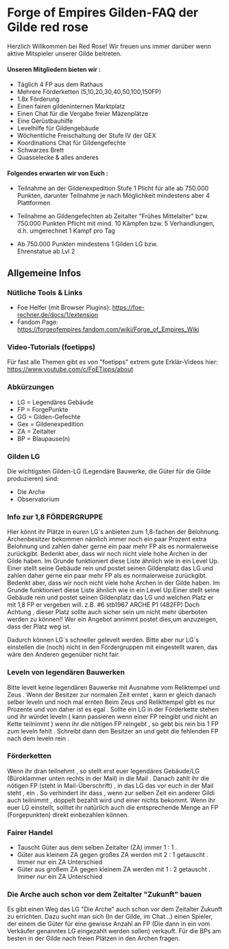# Forge of Empires Gilden-FAQ der Gilde red rose

Herzlich Willkommen bei Red Rose!
Wir freuen uns immer darüber wenn aktive Mitspieler unserer Gilde beitreten.


#### Unseren Mitgliedern bieten wir :

- Täglich 4 FP aus dem Rathaus
- Mehrere Förderketten (5,10,20,30,40,50,100,150FP)
- 1.8x Förderung
- Einen fairen gildeninternen Marktplatz
- Einen Chat für die Vergabe freier Mäzenplätze
- Eine Gerüstbauhilfe
- Levelhilfe für Gildengebäude
- Wöchentliche Freischaltung der Stufe IV der GEX
- Koordinations Chat für Gildengefechte
- Schwarzes Brett
- Quasselecke & alles anderes


#### Folgendes erwarten wir von Euch :

- Teilnahme an der Gildenexpedition Stufe 1 Plicht für alle ab 750.000 
  Punkten, darunter Teilnahme je nach Möglichkeit 
  mindestens aber 4 Plattformen 

- Teilnahme an Gildengefechten ab Zeitalter "Frühes 
  Mittelalter" bzw. 750.000 Punkten Pflicht mit mind. 10 
  Kämpfen bzw. 5 Verhandlungen, d.h. umgerechnet 
  1 Kampf pro Tag

- Ab 750.000 Punkten mindestens 1 Gilden LG bzw.   
  Ehrenstatue ab Lvl 2   


## Allgemeine Infos

### Nütliche Tools & Links
- Foe Helfer (mit Browser Plugins): https://foe-rechner.de/docs/1/extension
- Fandom Page: https://forgeofempires.fandom.com/wiki/Forge_of_Empires_Wiki

### Video-Tutorials (foetipps)
Für fast alle Themen gibt es von "foetipps" extrem gute Erklär-Videos hier:
<https://www.youtube.com/c/FoETipps/about>

### Abkürzungen
- LG = Legendäres Gebäude
- FP = ForgePunkte
- GG = Gilden-Gefechte
- Gex = Gildenexpedition
- ZA = Zeitalter
- BP = Blaupause(n)


### Gilden LG
Die wichtigsten Gilden-LG (Legendäre Bauwerke, die Güter für die Gilde produzieren) sind:
- Die Arche
- Observatorium







### Info zur 1,8 FÖRDERGRUPPE
Hier könnt ihr Plätze in euren LG´s anbieten zum 1,8-fachen der Belohnung.
Archenbesitzer bekommen nämlich immer noch ein paar Prozent extra Belohnung
und zahlen daher gerne ein paar mehr FP als es normalerweise zurückgibt.
Bedenkt aber, dass wir noch nicht viele hohe Archen in der Gilde haben.
Im Grunde funktioniert diese Liste ähnlich wie in ein Level Up. Einer stellt seine Gebäude rein und postet seinen Gildenplatz das LG und zahlen daher gerne ein paar mehr FP als es normalerweise zurückgibt.
Bedenkt aber, dass wir noch nicht viele hohe Archen in der Gilde haben.
Im Grunde funktioniert diese Liste ähnlich wie in ein Level Up.Einer stellt seine Gebäude rein und postet seinen Gildenplatz das LG und welchen Platz er mit 1,8 FP er vergeben will.
z.B. #6 stb1967 ARCHE P1 (482FP)
Doch Achtung , dieser Platz sollte auch sicher sein um nicht mehr überboten werden zu können!!
Wer ein Angebot annimmt postet dies,um anzuzeigen, dass der Platz weg ist.

Dadurch können LG´s schneller gelevelt werden. Bitte aber nur LG´s einstellen die (noch) nicht in den Fördergruppen mit eingestellt waren, das wäre den Anderen gegenüber nicht fair.


### Leveln von legendären Bauwerken
Bitte levelt keine legendären Bauwerke mit Ausnahme vom Reliktempel und Zeus . Wenn der Besitzer zur normalen Zeit erntet , kann er gleich danach selber leveln und noch mal ernten Beim Zeus und Relikttempel gibt es nur Prozente und von daher ist es egal . Sollte ein LG in der Förderkette stehen und ihr würdet leveln ( kann passieren wenn einer FP reingibt und nicht an Kette teilnimmt ) wenn ihr die nötigen FP reingebt , so gebt bis rein bis 1 FP zum leveln fehlt . Schreibt dann den Besitzer an und gebt die fehlenden FP nach dem leveln rein .


### Förderketten
Wenn ihr dran teilnehmt , so stellt erst euer legendäres Gebäude/LG (Büroklammer unten rechts in der Mail) in die Mail . Danach zahlt ihr die nötigen FP (steht in Mail-Überschrift) , in das LG das vor euch in der Mail steht , ein . So verhindert ihr dass , wenn zur selben Zeit ein anderer Gildi auch teilnimmt , doppelt bezahlt wird und einer nichts bekommt.
Wenn ihr euer LG einstellt, solltet ihr natürlich auch die entsprechende Menge an FP (Forgepunkten) direkt einbezahlen können.


### Fairer Handel
- Tauscht Güter aus dem selben Zeitalter (ZA) immer 1 : 1 .
- Güter aus kleinem ZA gegen großes ZA werden mit 2 : 1 getauscht . Immer nur ein ZA Unterschied
- Güter aus großem ZA gegen kleinem ZA werden mit 1 : 2 getauscht . Immer nur ein ZA Unterschied


### Die Arche auch schon vor dem Zeitalter "Zukunft" bauen
Es gibt einen Weg das LG "Die Arche" auch schon vor dem Zeitalter Zukunft zu errichten. Dazu sucht man sich (In der Gilde, im Chat...) einen Spieler, der einem die Güter für eine gewisse Anzahl an FP (Die dann in ein vom Verkäufer genanntes LG eingezahlt werden sollen) verkauft. Für die BPs am besten in der Gilde nach freien Plätzen in den Archen fragen.
